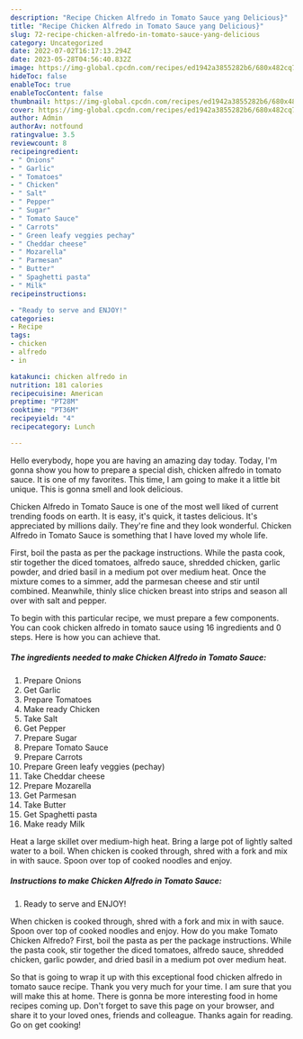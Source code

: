 ```yaml
---
description: "Recipe Chicken Alfredo in Tomato Sauce yang Delicious}"
title: "Recipe Chicken Alfredo in Tomato Sauce yang Delicious}"
slug: 72-recipe-chicken-alfredo-in-tomato-sauce-yang-delicious
category: Uncategorized
date: 2022-07-02T16:17:13.294Z
date: 2023-05-28T04:56:40.832Z
image: https://img-global.cpcdn.com/recipes/ed1942a3855282b6/680x482cq70/chicken-alfredo-in-tomato-sauce-recipe-main-photo.jpg
hideToc: false
enableToc: true
enableTocContent: false
thumbnail: https://img-global.cpcdn.com/recipes/ed1942a3855282b6/680x482cq70/chicken-alfredo-in-tomato-sauce-recipe-main-photo.jpg
cover: https://img-global.cpcdn.com/recipes/ed1942a3855282b6/680x482cq70/chicken-alfredo-in-tomato-sauce-recipe-main-photo.jpg
author: Admin
authorAv: notfound
ratingvalue: 3.5
reviewcount: 8
recipeingredient:
- " Onions"
- " Garlic"
- " Tomatoes"
- " Chicken"
- " Salt"
- " Pepper"
- " Sugar"
- " Tomato Sauce"
- " Carrots"
- " Green leafy veggies pechay"
- " Cheddar cheese"
- " Mozarella"
- " Parmesan"
- " Butter"
- " Spaghetti pasta"
- " Milk"
recipeinstructions:

- "Ready to serve and ENJOY!"
categories:
- Recipe
tags:
- chicken
- alfredo
- in

katakunci: chicken alfredo in 
nutrition: 181 calories
recipecuisine: American
preptime: "PT28M"
cooktime: "PT36M"
recipeyield: "4"
recipecategory: Lunch

---
```



Hello everybody, hope you are having an amazing day today. Today, I'm gonna show you how to prepare a special dish, chicken alfredo in tomato sauce. It is one of my favorites. This time, I am going to make it a little bit unique. This is gonna smell and look delicious.

Chicken Alfredo in Tomato Sauce is one of the most well liked of current trending foods on earth. It is easy, it's quick, it tastes delicious. It's appreciated by millions daily. They're fine and they look wonderful. Chicken Alfredo in Tomato Sauce is something that I have loved my whole life.

First, boil the pasta as per the package instructions. While the pasta cook, stir together the diced tomatoes, alfredo sauce, shredded chicken, garlic powder, and dried basil in a medium pot over medium heat. Once the mixture comes to a simmer, add the parmesan cheese and stir until combined. Meanwhile, thinly slice chicken breast into strips and season all over with salt and pepper.


To begin with this particular recipe, we must prepare a few components. You can cook chicken alfredo in tomato sauce using 16 ingredients and 0 steps. Here is how you can achieve that.

<!--inarticleads1-->

##### The ingredients needed to make Chicken Alfredo in Tomato Sauce:

1. Prepare  Onions
1. Get  Garlic
1. Prepare  Tomatoes
1. Make ready  Chicken
1. Take  Salt
1. Get  Pepper
1. Prepare  Sugar
1. Prepare  Tomato Sauce
1. Prepare  Carrots
1. Prepare  Green leafy veggies (pechay)
1. Take  Cheddar cheese
1. Prepare  Mozarella
1. Get  Parmesan
1. Take  Butter
1. Get  Spaghetti pasta
1. Make ready  Milk


Heat a large skillet over medium-high heat. Bring a large pot of lightly salted water to a boil. When chicken is cooked through, shred with a fork and mix in with sauce. Spoon over top of cooked noodles and enjoy. 

<!--inarticleads2-->

##### Instructions to make Chicken Alfredo in Tomato Sauce:


1. Ready to serve and ENJOY!

When chicken is cooked through, shred with a fork and mix in with sauce. Spoon over top of cooked noodles and enjoy. How do you make Tomato Chicken Alfredo? First, boil the pasta as per the package instructions. While the pasta cook, stir together the diced tomatoes, alfredo sauce, shredded chicken, garlic powder, and dried basil in a medium pot over medium heat. 

So that is going to wrap it up with this exceptional food chicken alfredo in tomato sauce recipe. Thank you very much for your time. I am sure that you will make this at home. There is gonna be more interesting food in home recipes coming up. Don't forget to save this page on your browser, and share it to your loved ones, friends and colleague. Thanks again for reading. Go on get cooking!
